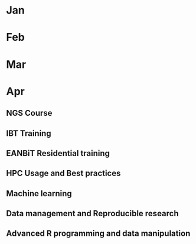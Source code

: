 # Jan
# Feb
# Mar
# Apr

## NGS Course
## IBT Training
## EANBiT Residential training
## HPC Usage and Best practices
## Machine learning
## Data management and Reproducible research 
## Advanced R programming and data manipulation


